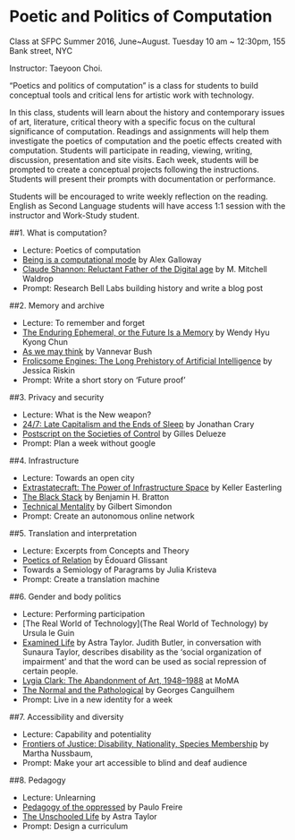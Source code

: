 # Poetic and Politics of Computation 

Class at SFPC Summer 2016, June~August. 
Tuesday 10 am ~ 12:30pm, 155 Bank street, NYC 

Instructor: Taeyoon Choi. 

“Poetics and politics of computation” is a class for students to build conceptual tools and critical lens for artistic work with technology.  

In this class, students will learn about the history and contemporary issues of art, literature, critical theory with a specific focus on the cultural significance of computation. Readings and assignments will help them investigate the poetics of computation and the poetic effects created with computation.  Students will participate in reading, viewing, writing, discussion, presentation and site visits. Each week, students will be prompted to create a conceptual projects following the instructions. Students will present their prompts with documentation or performance. 

Students will be encouraged to write weekly reflection on the reading. English as Second Language students will have access 1:1 session with the instructor and Work-Study student. 

##1. What is computation? 

- Lecture: Poetics of computation   
- [Being is a computational mode](http://cultureandcommunication.org/galloway/being-is-a-computational-mode#more-771) by Alex Galloway
- [Claude Shannon: Reluctant Father of the Digital age](https://www.technologyreview.com/s/401112/claude-shannon-reluctant-father-of-the-digital-age/) by M. Mitchell Waldrop 
- Prompt: Research Bell Labs building history and write a blog post 


##2. Memory and archive 

- Lecture: To remember and forget  
- [The Enduring Ephemeral, or the Future Is a
Memory](https://aestech.wikischolars.columbia.edu/file/view/Hui+Kyong+Chun--the_enduring_ephemeral_or.pdf) by Wendy Hyu Kyong Chun 
- [As we may think](http://www.theatlantic.com/magazine/archive/1945/07/as-we-may-think/303881/) by Vannevar Bush  
- [Frolicsome Engines: The Long Prehistory of Artificial Intelligence](http://publicdomainreview.org/2016/05/04/frolicsome-engines-the-long-prehistory-of-artificial-intelligence/) by Jessica Riskin 
- Prompt: Write a short story on ‘Future proof’ 

##3. Privacy and security

- Lecture: What is the New weapon? 
- [24/7: Late Capitalism and the Ends of Sleep](https://www.versobooks.com/books/1570-24-7) by Jonathan Crary 
- [Postscript on the Societies of Control](https://cidadeinseguranca.files.wordpress.com/2012/02/deleuze_control.pdf) by Gilles Delueze
- Prompt: Plan a week without google


##4. Infrastructure 

- Lecture: Towards an open city 
- [Extrastatecraft: The Power of Infrastructure Space](https://www.versobooks.com/books/1753-extrastatecraft) by Keller Easterling
- [The Black Stack](http://www.e-flux.com/journal/the-black-stack/) by 
Benjamin H. Bratton  
- [Technical Mentality](http://www.parrhesiajournal.org/parrhesia07/parrhesia07_simondon2.pdf) by Gilbert Simondon
- Prompt: Create an autonomous online network 

##5. Translation and interpretation

- Lecture: Excerpts from Concepts and Theory
- [Poetics of Relation](https://www.press.umich.edu/10262/poetics_of_relation) by Édouard Glissant 
- Towards a Semiology of Paragrams by Julia Kristeva
- Prompt: Create a translation machine  

##6. Gender and body politics 

- Lecture: Performing participation
- [The Real World of Technology](The Real World of Technology) by Ursula le Guin
- [Examined Life](https://www.youtube.com/watch?v=k0HZaPkF6qE) by Astra Taylor. Judith Butler, in conversation with Sunaura Taylor, describes disability as the ‘social organization of impairment’ and that the word can be used as social repression of certain people. 
- [Lygia Clark: The Abandonment of Art, 1948–1988](http://www.moma.org/lygiaclark) at MoMA 
- [The Normal and the Pathological](https://monoskop.org/images/b/b6/Canguilhem_Georges_The_Normal_and_the_Pathologic_1991.pdf) by Georges Canguilhem
- Prompt: Live in a new identity for a week  

##7. Accessibility and diversity 

- Lecture: Capability and potentiality 
- [Frontiers of Justice: Disability, Nationality, Species Membership](http://www.hup.harvard.edu/catalog.php?isbn=9780674024106) by Martha Nussbaum,  
- Prompt: Make your art accessible to blind and deaf audience  

##8. Pedagogy 

- Lecture: Unlearning
- [Pedagogy of the oppressed](https://en.wikipedia.org/wiki/Pedagogy_of_the_Oppressed) by Paulo Freire
- [The Unschooled Life](https://www.popularresistance.org/the-unschooled-life-astra-taylor-story/) by Astra Taylor
- Prompt: Design a curriculum

 

